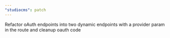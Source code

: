 ```yaml
---
"studiocms": patch
---
```


Refactor oAuth endpoints into two dynamic endpoints with a provider param in the route and cleanup oauth code
